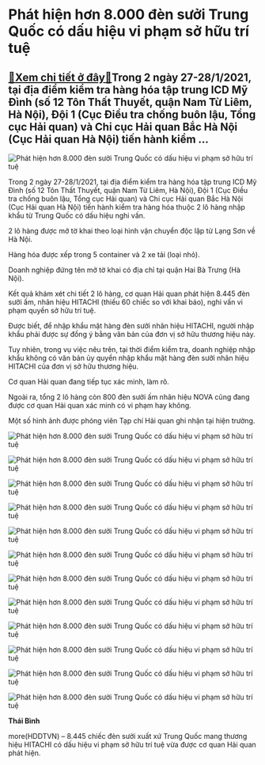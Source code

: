 Phát hiện hơn 8.000 đèn sưởi Trung Quốc có dấu hiệu vi phạm sở hữu trí tuệ
==========================================================================

[:gift:Xem chi tiết ở đây:gift:](https://hddtvn.com/phat-hien-hon-8-000-den-suoi-trung-quoc-co-dau-hieu-vi-pham-so-huu-tri-tue/)Trong 2 ngày 27-28/1/2021, tại địa điểm kiểm tra hàng hóa tập trung ICD Mỹ Đình (số 12 Tôn Thất Thuyết, quận Nam Từ Liêm, Hà Nội), Đội 1 (Cục Điều tra chống buôn lậu, Tổng cục Hải quan) và Chi cục Hải quan Bắc Hà Nội (Cục Hải quan Hà Nội) tiến hành kiểm …
---------------------------------------------------------------------------------------------------------------------------------------------------------------------------------------------------------------------------------------------------------------





![Phát hiện hơn 8.000 đèn sưởi Trung Quốc có dấu hiệu vi phạm sở hữu trí tuệ](https://hddtvn.com/wp-content/uploads/2021/02/89306559.jpg "Phát hiện hơn 8.000 đèn sưởi Trung Quốc có dấu hiệu vi phạm sở hữu trí tuệ")



Trong 2 ngày 27-28/1/2021, tại địa điểm kiểm tra hàng hóa tập trung ICD Mỹ Đình (số 12 Tôn Thất Thuyết, quận Nam Từ Liêm, Hà Nội), Đội 1 (Cục Điều tra chống buôn lậu, Tổng cục Hải quan) và Chi cục Hải quan Bắc Hà Nội (Cục Hải quan Hà Nội) tiến hành kiểm tra hàng hóa thuộc 2 lô hàng nhập khẩu từ Trung Quốc có dấu hiệu nghi vấn.


2 lô hàng được mở tờ khai theo loại hình vận chuyển độc lập từ Lạng Sơn về Hà Nội.


Hàng hóa được xếp trong 5 container và 2 xe tải (loại nhỏ).


Doanh nghiệp đứng tên mở tờ khai có địa chỉ tại quận Hai Bà Trưng (Hà Nội).


Kết quả khám xét chi tiết 2 lô hàng, cơ quan Hải quan phát hiện 8.445 đèn sưởi ấm, nhãn hiệu HITACHI (thiếu 60 chiếc so với khai báo), nghi vấn vi phạm quyền sở hữu trí tuệ.


Được biết, để nhập khẩu mặt hàng đèn sưởi nhãn hiệu HITACHI, người nhập khẩu phải được sự đồng ý bằng văn bản của đơn vị sở hữu thương hiệu này.


Tuy nhiên, trong vụ việc nêu trên, tại thời điểm kiểm tra, doanh nghiệp nhập khẩu không có văn bản ủy quyền nhập khẩu mặt hàng đèn sưởi nhãn hiệu HITACHI của đơn vị sở hữu thương hiệu.


Cơ quan Hải quan đang tiếp tục xác minh, làm rõ.


Ngoài ra, tổng 2 lô hàng còn 800 đèn sưởi ấm nhãn hiệu NOVA cũng đang được cơ quan Hải quan xác minh có vi phạm hay không.


Một số hình ảnh được phóng viên Tạp chí Hải quan ghi nhận tại hiện trường.





![Phát hiện hơn 8.000 đèn sưởi Trung Quốc có dấu hiệu vi phạm sở hữu trí tuệ](https://hddtvn.com/wp-content/uploads/2021/02/10800317.jpg "Phát hiện hơn 8.000 đèn sưởi Trung Quốc có dấu hiệu vi phạm sở hữu trí tuệ")






![Phát hiện hơn 8.000 đèn sưởi Trung Quốc có dấu hiệu vi phạm sở hữu trí tuệ](https://hddtvn.com/wp-content/uploads/2021/02/3925566.jpg "Phát hiện hơn 8.000 đèn sưởi Trung Quốc có dấu hiệu vi phạm sở hữu trí tuệ")






![Phát hiện hơn 8.000 đèn sưởi Trung Quốc có dấu hiệu vi phạm sở hữu trí tuệ](https://hddtvn.com/wp-content/uploads/2021/02/42550642.jpg "Phát hiện hơn 8.000 đèn sưởi Trung Quốc có dấu hiệu vi phạm sở hữu trí tuệ")






![Phát hiện hơn 8.000 đèn sưởi Trung Quốc có dấu hiệu vi phạm sở hữu trí tuệ](https://hddtvn.com/wp-content/uploads/2021/02/71923267.jpg "Phát hiện hơn 8.000 đèn sưởi Trung Quốc có dấu hiệu vi phạm sở hữu trí tuệ")






![Phát hiện hơn 8.000 đèn sưởi Trung Quốc có dấu hiệu vi phạm sở hữu trí tuệ](https://hddtvn.com/wp-content/uploads/2021/02/61207561.jpg "Phát hiện hơn 8.000 đèn sưởi Trung Quốc có dấu hiệu vi phạm sở hữu trí tuệ")






![Phát hiện hơn 8.000 đèn sưởi Trung Quốc có dấu hiệu vi phạm sở hữu trí tuệ](https://hddtvn.com/wp-content/uploads/2021/02/64893302.jpg "Phát hiện hơn 8.000 đèn sưởi Trung Quốc có dấu hiệu vi phạm sở hữu trí tuệ")






![Phát hiện hơn 8.000 đèn sưởi Trung Quốc có dấu hiệu vi phạm sở hữu trí tuệ](https://hddtvn.com/wp-content/uploads/2021/02/3030265.jpg "Phát hiện hơn 8.000 đèn sưởi Trung Quốc có dấu hiệu vi phạm sở hữu trí tuệ")






![Phát hiện hơn 8.000 đèn sưởi Trung Quốc có dấu hiệu vi phạm sở hữu trí tuệ](https://hddtvn.com/wp-content/uploads/2021/02/50290620.jpg "Phát hiện hơn 8.000 đèn sưởi Trung Quốc có dấu hiệu vi phạm sở hữu trí tuệ")






![Phát hiện hơn 8.000 đèn sưởi Trung Quốc có dấu hiệu vi phạm sở hữu trí tuệ](https://hddtvn.com/wp-content/uploads/2021/02/39733268.jpg "Phát hiện hơn 8.000 đèn sưởi Trung Quốc có dấu hiệu vi phạm sở hữu trí tuệ")






![Phát hiện hơn 8.000 đèn sưởi Trung Quốc có dấu hiệu vi phạm sở hữu trí tuệ](https://hddtvn.com/wp-content/uploads/2021/02/61857829.jpg "Phát hiện hơn 8.000 đèn sưởi Trung Quốc có dấu hiệu vi phạm sở hữu trí tuệ")






![Phát hiện hơn 8.000 đèn sưởi Trung Quốc có dấu hiệu vi phạm sở hữu trí tuệ](https://hddtvn.com/wp-content/uploads/2021/02/19781909.jpg "Phát hiện hơn 8.000 đèn sưởi Trung Quốc có dấu hiệu vi phạm sở hữu trí tuệ")






![Phát hiện hơn 8.000 đèn sưởi Trung Quốc có dấu hiệu vi phạm sở hữu trí tuệ](https://hddtvn.com/wp-content/uploads/2021/02/19262574.jpg "Phát hiện hơn 8.000 đèn sưởi Trung Quốc có dấu hiệu vi phạm sở hữu trí tuệ")




**Thái Bình**



more(HDDTVN) – 8.445 chiếc đèn sưởi xuất xứ Trung Quốc mang thương hiệu HITACHI có dấu hiệu vi phạm sở hữu trí tuệ vừa được cơ quan Hải quan phát hiện.

